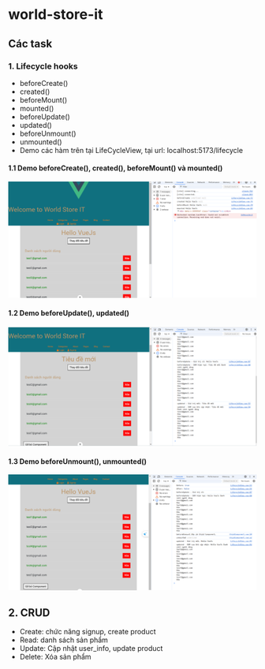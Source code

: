 
# world-store-it

## Các task
### 1. Lifecycle hooks
- beforeCreate()
- created()
- beforeMount()
- mounted()
- beforeUpdate()
- updated()
- beforeUnmount()
- unmounted()
- Demo các hàm trên tại LifeCycleView, tại url: localhost:5173/lifecycle
#### 1.1 Demo beforeCreate(), created(), beforeMount() và mounted()
![img.png](img.png)
#### 1.2 Demo beforeUpdate(), updated()
![img_1.png](img_1.png)
#### 1.3 Demo beforeUnmount(), unmounted()
![img_2.png](img_2.png)
## 2. CRUD
- Create: chức năng signup, create product
- Read: danh sách sản phẩm
- Update: Cập nhật user_info, update product
- Delete: Xóa sản phẩm